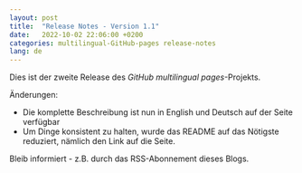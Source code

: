 ```yaml
---
layout: post
title:  "Release Notes - Version 1.1"
date:   2022-10-02 22:06:00 +0200
categories: multilingual-GitHub-pages release-notes
lang: de
---
```

Dies ist der zweite Release des *GitHub multilingual pages*-Projekts.

Änderungen:
- Die komplette Beschreibung ist nun in English und Deutsch auf der Seite verfügbar
- Um Dinge konsistent zu halten, wurde das README auf das Nötigste reduziert, nämlich den Link auf die Seite.

Bleib informiert - z.B. durch das RSS-Abonnement dieses Blogs.
